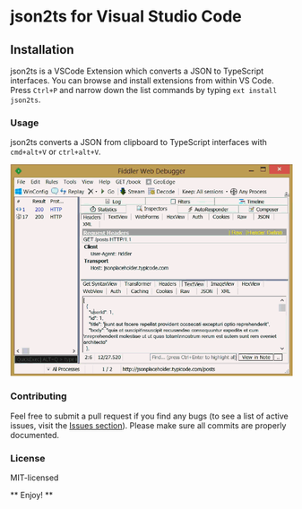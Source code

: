 # json2ts for Visual Studio Code
## Installation 
json2ts is a VSCode Extension which converts a JSON to TypeScript interfaces.
You can browse and install extensions from within VS Code. Press `Ctrl+P` and narrow down the list commands by typing `ext install json2ts`.

### Usage
json2ts converts a JSON from clipboard to TypeScript interfaces with `cmd+alt+V` or `ctrl+alt+V`.

![json2ts Screenshot](https://github.com/GregorBiswanger/VSCode-json2ts/blob/master/images/json2ts.gif?raw=true)

### Contributing
Feel free to submit a pull request if you find any bugs (to see a list of active issues, visit the [Issues section](https://github.com/GregorBiswanger/VSCode-json2ts/issues)).
Please make sure all commits are properly documented.

### License
MIT-licensed

** Enjoy! **